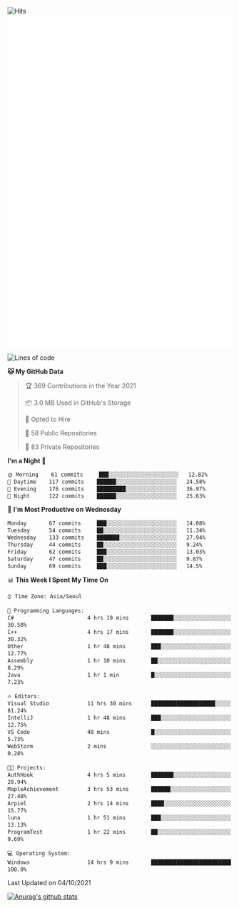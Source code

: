 ![Hits](https://hits.seeyoufarm.com/api/count/incr/badge.svg?url=https%3A%2F%2Fgithub.com%2Fkokose1234&count_bg=%2379C83D&title_bg=%23555555&icon=apple.svg&icon_color=%23E7E7E7&title=hits&edge_flat=false)
<br/>
![Metrics](https://github.com/kokose1234/kokose1234/blob/main/github-metrics.svg)

<!--START_SECTION:waka-->
![Lines of code](https://img.shields.io/badge/From%20Hello%20World%20I%27ve%20Written-11.9%20million%20lines%20of%20code-blue)

**🐱 My GitHub Data** 

> 🏆 369 Contributions in the Year 2021
 > 
> 📦 3.0 MB Used in GitHub's Storage 
 > 
> 💼 Opted to Hire
 > 
> 📜 58 Public Repositories 
 > 
> 🔑 83 Private Repositories  
 > 
**I'm a Night 🦉** 

```text
🌞 Morning    61 commits     ███░░░░░░░░░░░░░░░░░░░░░░   12.82% 
🌆 Daytime    117 commits    ██████░░░░░░░░░░░░░░░░░░░   24.58% 
🌃 Evening    176 commits    █████████░░░░░░░░░░░░░░░░   36.97% 
🌙 Night      122 commits    ██████░░░░░░░░░░░░░░░░░░░   25.63%

```
📅 **I'm Most Productive on Wednesday** 

```text
Monday       67 commits     ███░░░░░░░░░░░░░░░░░░░░░░   14.08% 
Tuesday      54 commits     ██░░░░░░░░░░░░░░░░░░░░░░░   11.34% 
Wednesday    133 commits    ███████░░░░░░░░░░░░░░░░░░   27.94% 
Thursday     44 commits     ██░░░░░░░░░░░░░░░░░░░░░░░   9.24% 
Friday       62 commits     ███░░░░░░░░░░░░░░░░░░░░░░   13.03% 
Saturday     47 commits     ██░░░░░░░░░░░░░░░░░░░░░░░   9.87% 
Sunday       69 commits     ███░░░░░░░░░░░░░░░░░░░░░░   14.5%

```


📊 **This Week I Spent My Time On** 

```text
⌚︎ Time Zone: Asia/Seoul

💬 Programming Languages: 
C#                       4 hrs 19 mins       ███████░░░░░░░░░░░░░░░░░░   30.58% 
C++                      4 hrs 17 mins       ███████░░░░░░░░░░░░░░░░░░   30.32% 
Other                    1 hr 48 mins        ███░░░░░░░░░░░░░░░░░░░░░░   12.77% 
Assembly                 1 hr 10 mins        ██░░░░░░░░░░░░░░░░░░░░░░░   8.29% 
Java                     1 hr 1 min          █░░░░░░░░░░░░░░░░░░░░░░░░   7.23%

🔥 Editors: 
Visual Studio            11 hrs 30 mins      ████████████████████░░░░░   81.24% 
IntelliJ                 1 hr 48 mins        ███░░░░░░░░░░░░░░░░░░░░░░   12.75% 
VS Code                  48 mins             █░░░░░░░░░░░░░░░░░░░░░░░░   5.73% 
WebStorm                 2 mins              ░░░░░░░░░░░░░░░░░░░░░░░░░   0.28%

🐱‍💻 Projects: 
AuthHook                 4 hrs 5 mins        ███████░░░░░░░░░░░░░░░░░░   28.94% 
MapleAchievement         3 hrs 53 mins       ██████░░░░░░░░░░░░░░░░░░░   27.48% 
Arpiel                   2 hrs 14 mins       ████░░░░░░░░░░░░░░░░░░░░░   15.77% 
luna                     1 hr 51 mins        ███░░░░░░░░░░░░░░░░░░░░░░   13.13% 
ProgramTest              1 hr 22 mins        ██░░░░░░░░░░░░░░░░░░░░░░░   9.69%

💻 Operating System: 
Windows                  14 hrs 9 mins       █████████████████████████   100.0%

```


 Last Updated on 04/10/2021
<!--END_SECTION:waka-->

[![Anurag's github stats](https://github-readme-stats.vercel.app/api?username=kokose1234&theme=dracula)](https://github.com/anuraghazra/github-readme-stats)



	
